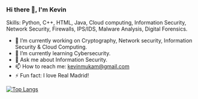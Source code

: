 ### Hi there 👋, I'm Kevin

Skills: Python, C++, HTML, Java, Cloud computing, Information Security, Network Security, Firewalls, IPS/IDS, Malware Analysis, Digital Forensics.

- 🔭 I’m currently working on Cryptography, Network security, Information Security & Cloud Computing.
- 🌱 I’m currently learning Cybersecurity.
- 💬 Ask me about Information Security.
- 📫 How to reach me: kevinmukam@gmail.com
- ⚡ Fun fact: I love Real Madrid! 

[![Top Langs](https://github-readme-stats.vercel.app/api/top-langs/?username=kevinmukam)](https://github.com/anuraghazra/github-readme-stats)

